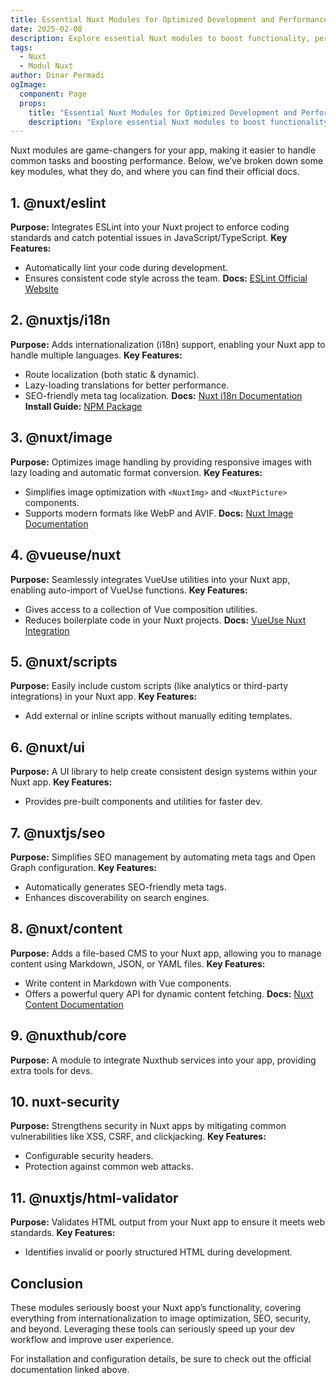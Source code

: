 ```yaml
---
title: Essential Nuxt Modules for Optimized Development and Performance
date: 2025-02-08
description: Explore essential Nuxt modules to boost functionality, performance, and development efficiency for faster, scalable web app creation.
tags:
  - Nuxt
  - Modul Nuxt
author: Dinar Permadi
ogImage:
  component: Page
  props:
    title: "Essential Nuxt Modules for Optimized Development and Performance"
    description: "Explore essential Nuxt modules to boost functionality, performance, and development efficiency for faster, scalable web app creation."
---
```


Nuxt modules are game-changers for your app, making it easier to handle common tasks and boosting performance. Below, we’ve broken down some key modules, what they do, and where you can find their official docs.

## 1. **@nuxt/eslint**

**Purpose:** Integrates ESLint into your Nuxt project to enforce coding standards and catch potential issues in JavaScript/TypeScript.
**Key Features:**

- Automatically lint your code during development.
- Ensures consistent code style across the team.
  **Docs:** [ESLint Official Website](https://eslint.org/)

## 2. **@nuxtjs/i18n**

**Purpose:** Adds internationalization (i18n) support, enabling your Nuxt app to handle multiple languages.
**Key Features:**

- Route localization (both static & dynamic).
- Lazy-loading translations for better performance.
- SEO-friendly meta tag localization.
  **Docs:** [Nuxt i18n Documentation](https://nuxtjs.org/docs)
  **Install Guide:** [NPM Package](https://www.npmjs.com/package/@nuxtjs/i18n)

## 3. **@nuxt/image**

**Purpose:** Optimizes image handling by providing responsive images with lazy loading and automatic format conversion.
**Key Features:**

- Simplifies image optimization with `<NuxtImg>` and `<NuxtPicture>` components.
- Supports modern formats like WebP and AVIF.
  **Docs:** [Nuxt Image Documentation](https://nuxtjs.org/docs)

## 4. **@vueuse/nuxt**

**Purpose:** Seamlessly integrates VueUse utilities into your Nuxt app, enabling auto-import of VueUse functions.
**Key Features:**

- Gives access to a collection of Vue composition utilities.
- Reduces boilerplate code in your Nuxt projects.
  **Docs:** [VueUse Nuxt Integration](https://vueuse.org/)

## 5. **@nuxt/scripts**

**Purpose:** Easily include custom scripts (like analytics or third-party integrations) in your Nuxt app.
**Key Features:**

- Add external or inline scripts without manually editing templates.

## 6. **@nuxt/ui**

**Purpose:** A UI library to help create consistent design systems within your Nuxt app.
**Key Features:**

- Provides pre-built components and utilities for faster dev.

## 7. **@nuxtjs/seo**

**Purpose:** Simplifies SEO management by automating meta tags and Open Graph configuration.
**Key Features:**

- Automatically generates SEO-friendly meta tags.
- Enhances discoverability on search engines.

## 8. **@nuxt/content**

**Purpose:** Adds a file-based CMS to your Nuxt app, allowing you to manage content using Markdown, JSON, or YAML files.
**Key Features:**

- Write content in Markdown with Vue components.
- Offers a powerful query API for dynamic content fetching.
  **Docs:** [Nuxt Content Documentation](https://nuxtjs.org/docs)

## 9. **@nuxthub/core**

**Purpose:** A module to integrate Nuxthub services into your app, providing extra tools for devs.

## 10. **nuxt-security**

**Purpose:** Strengthens security in Nuxt apps by mitigating common vulnerabilities like XSS, CSRF, and clickjacking.
**Key Features:**

- Configurable security headers.
- Protection against common web attacks.

## 11. **@nuxtjs/html-validator**

**Purpose:** Validates HTML output from your Nuxt app to ensure it meets web standards.
**Key Features:**

- Identifies invalid or poorly structured HTML during development.

## **Conclusion**

These modules seriously boost your Nuxt app’s functionality, covering everything from internationalization to image optimization, SEO, security, and beyond. Leveraging these tools can seriously speed up your dev workflow and improve user experience.

For installation and configuration details, be sure to check out the official documentation linked above.

